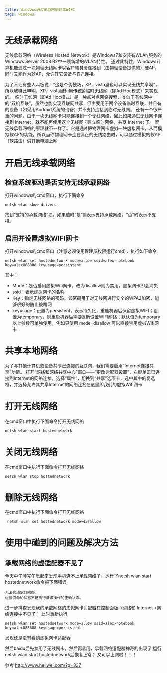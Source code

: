 ```yaml
---
title: Windows通过承载网络共享WIFI
tags: windows
---
```


# 无线承载网络
无线承载网络（Wireless Hosted Network）是Windows7和安装有WLAN服务的Windows Server 2008 R2中一项新增的WLAN特性。
通过此特性，Windows计算机能通过一块物理无线网卡以客户端身份连接到（由物理设备提供的）硬AP，同时又能作为软AP，允许其它设备与自己连接。

<!--more-->

为了不让有些人叫板说：“这是个伪技巧，XP，vista里也可以实现无线共享啊”，所以我特此申明，XP，vista里利用传统的临时无线网（即Ad Hoc模式）来实现的。
临时无线网（即Ad Hoc模式）是一种点对点网络搜索，类似于有线网中的“双机互联”，虽然也能实现互联网共享，但主要用于两个设备临时互联，并且有的设备（如采用Android系统的设备）并不支持连接到临时无线网。
还有一个很严重的问题，由于一块无线网卡只能连接到一个无线网络，因此如果通过无线网卡连接到 Internet，就不能再使用这个无线网卡建立临时网络，共享 Internet 了。
而无线承载网络的原理就不一样了。它是通过把物理网卡虚拟一块虚拟网卡，从而模拟软AP的功能。所以当你物理网卡连在真正的无线路由时，可以通过模拟的软AP（软路由）供其他电脑上网

# 开启无线承载网络
## 检查系统驱动是否支持无线承载网络
打开windows的cmd窗口，执行下面命令
```
netsh wlan show drivers
```
找到“支持的承载网络”项，如果值时“是”则表示支持承载网络，“否”时表示不支持。

## 启用并设置虚拟WIFI网卡
打开windows的cmd窗口（注意必须使用管理员权限运行cmd），执行如下命令
```
netsh wlan set hostednetwork mode=allow ssid=alex-notebook key=alex888888 keyusage=persistent
```
其中：
- Mode：是否启用虚拟Wifi网卡，改为disallow则为禁用，虚拟网卡即会消失
- ssid：表示虚拟网卡的名称
- Key：指定无线网络的密码。该密码用于对无线网进行安全的WPA2加密，能够很好的防止被蹭网
- keyusage：设置为persistent，表示持久化，重启机器后保留虚拟WIFI；设置为temporary，则重启机器后需要重新设置WIFI网络；默认值为temporary
以上参数可单独使用，例如只使用 mode=disallow 可以直接禁用虚拟Wifi网卡

# 共享本地网络
为了与其他计算机或设备共享已连接的互联网，我们需要启用“Internet连接共享”功能。
打开“网络和网络共享中心”窗口——“更改适配器设置”，右键单击已连接到Internet的网络连接，选择“属性”，切换到“共享”选项卡，选中其中的复选框，并选择允许其共享Internet的网络连接在这里即我们的虚拟Wifi网卡

# 打开无线网络
在cmd窗口中执行下面命令打开无线网络
```
netsh wlan start hostednetwork
```

# 关闭无线网络
在cmd窗口中执行下面命令打开无线网络
```
netsh wlan stop hostednetwork
```

# 删除无线网络
在cmd窗口中执行下面命令打开无线网络
```
 netsh wlan set hostednetwork mode=disallow
```

# 使用中碰到的问题及解决方法
## 承载网络的虚适配器不见了
今天中午睡完午觉起来发现手机连不上承载网络了，运行了netsh wlan start hostednetwork命令报下面错误
```
无法启动承载网络。
组或资源的状态不是执行请求操作的正确状态。
```
进一步排查发现我的承载网络的虚拟网卡适配器在控制面板->网络和 Internet->网络连接中不见了；
此时重新执行
```
netsh wlan set hostednetwork mode=allow ssid=alex-notebook key=alex888888 keyusage=persistent
```
发现还是没有看到虚拟网卡适配器

然后baidu后先禁用了无线网卡，然后再启用，承载网络适配器神奇的出现了,运行netsh wlan start hostednetwork后恢复正常；
又可以上网啦！！！


参考
http://www.hejiwei.com/?p=337